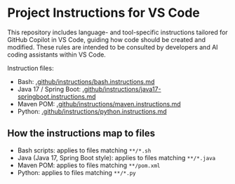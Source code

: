 # Project Instructions for VS Code

This repository includes language- and tool-specific instructions tailored for GitHub Copilot in VS Code, guiding how code should be created and modified. These rules are intended to be consulted by developers and AI coding assistants within VS Code.

Instruction files:
- Bash: [.github/instructions/bash.instructions.md](.github/instructions/bash.instructions.md)
- Java 17 / Spring Boot: [.github/instructions/java17-springboot.instructions.md](.github/instructions/java17-springboot.instructions.md)
- Maven POM: [.github/instructions/maven.instructions.md](.github/instructions/maven.instructions.md)
- Python: [.github/instructions/python.instructions.md](.github/instructions/python.instructions.md)

## How the instructions map to files
- Bash scripts: applies to files matching `**/*.sh`
- Java (Java 17, Spring Boot style): applies to files matching `**/*.java`
- Maven POM: applies to files matching `**/pom.xml`
- Python: applies to files matching `**/*.py`
